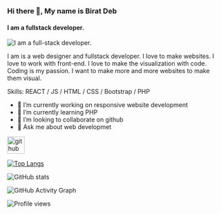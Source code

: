 ### Hi there 👋, My name is Birat Deb
#### I am a fullstack developer.
![I am a full-stack developer.]([https://drive.google.com/file/d/1Q0Ix8oXo77-6qPLv8teYDv_0_flbQ8yk/view?usp=sharing])

I am is a web designer and fullstack developer. I love to make websites. I love to work with front-end. I love to make the visualization with code. Coding is my passion. I want to make more and more websites to make them visual.

Skills: REACT / JS / HTML / CSS / Bootstrap / PHP 

- 🔭 I’m currently working on responsive website development 
- 🌱 I’m currently learning PHP 
- 👯 I’m looking to collaborate on github 
- 💬 Ask me about web developmet 


[<img src='https://cdn.jsdelivr.net/npm/simple-icons@3.0.1/icons/github.svg' alt='github' height='40'>](https://github.com/Biratdeb)  

[![Top Langs](https://github-readme-stats.vercel.app/api/top-langs/?username=Biratdeb)](https://github.com/anuraghazra/github-readme-stats)

![GitHub stats](https://github-readme-stats.vercel.app/api?username=Biratdeb&show_icons=true&count_private=true)  

![GitHub Activity Graph](https://activity-graph.herokuapp.com/graph?username=Biratdeb)  

![Profile views](https://gpvc.arturio.dev/Biratdeb)  
